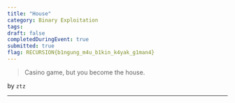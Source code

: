 ```yaml
---
title: "House"
category: Binary Exploitation
tags: 
draft: false
completedDuringEvent: true
submitted: true
flag: RECURSION{b1ngung_m4u_b1kin_k4yak_g1man4}
---
```

> Casino game, but you become the house.

by `ztz`

---


